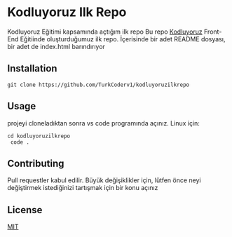 # Kodluyoruz Ilk  Repo
Kodluyoruz Eğitimi kapsamında açtığım ilk repo
Bu repo [Kodluyoruz](https://www.kodluyoruz.org/) Front-End Eğitiinde oluşturduğumuz ilk repo. İçerisinde bir adet README dosyası, bir adet de index.html barındırıyor
## Installation
`git clone https://github.com/TurkCoderv1/kodluyoruzilkrepo`
## Usage
projeyi cloneladıktan sonra vs code  programında açınız.
Linux için:
```
cd kodluyoruzilkrepo
 code . 
```
## Contributing
Pull requestler kabul edilir. Büyük değişiklikler için, lütfen önce neyi değiştirmek istediğinizi tartışmak için bir konu açınız
## License
[MIT](https://choosealicense.com/licenses/mit/)